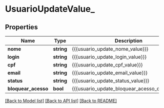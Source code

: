 # UsuarioUpdateValue_

## Properties
Name | Type | Description | Notes
------------ | ------------- | ------------- | -------------
**nome** | **string** | {{{usuario_update_nome_value}}} | [optional] 
**login** | **string** | {{{usuario_update_login_value}}} | 
**cpf** | **string** | {{{usuario_update_cpf_value}}} | [optional] 
**email** | **string** | {{{usuario_update_email_value}}} | 
**status** | **string** | {{{usuario_update_status_value}}} | [optional] 
**bloquear_acesso** | **bool** | {{{usuario_update_bloquear_acesso_descricao}}} | [optional] 

[[Back to Model list]](../README.md#documentation-for-models) [[Back to API list]](../README.md#documentation-for-api-endpoints) [[Back to README]](../README.md)


